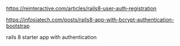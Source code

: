 https://reinteractive.com/articles/rails8-user-auth-registration

https://infosiatech.com/posts/rails8-app-with-bcrypt-authentication-bootstrap

rails 8 starter app with authentication